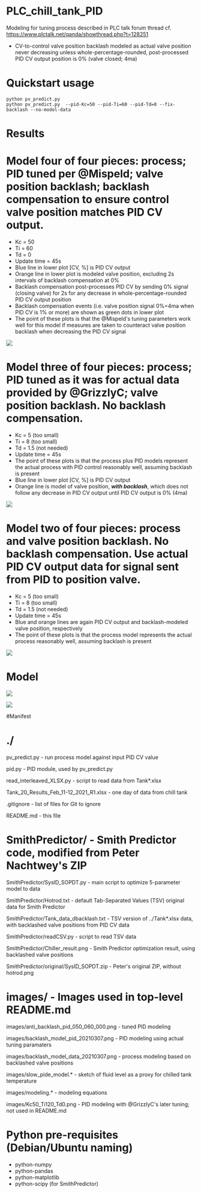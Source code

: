 # PLC_chill_tank_PID
Modeling for tuning process described in PLC talk forum thread cf. https://www.plctalk.net/qanda/showthread.php?t=128251

* CV-to-control valve position backlash modeled as actual valve position never decreasing unless whole-percentage-rounded, post-processed PID CV output position is 0% (valve closed; 4ma)

# Quickstart usage

    python pv_predict.py
    python pv_predict.py  --pid-Kc=50 --pid-Ti=60 --pid-Td=0 --fix-backlash --no-model-data

# Results

Model four of four pieces:  process; PID tuned per @Mispeld; valve position backlash; backlash compensation to ensure control valve position matches PID CV output.
====
* Kc = 50
* Ti = 60
* Td = 0
* Update time = 45s
* Blue line in lower plot [CV, %] is PID CV output
* Orange line in lower plot is modeled valve position, excluding 2s intervals of backlash compensation at 0%
* Backlash compensation post-processes PID CV by sending 0% signal (closing valve) for 2s for any decrease in whole-percentage-rounded PID CV output position
* Backlash compensation events (i.e. valve position signal 0%=4ma when PID CV is 1% or more) are shown as green dots in lower plot
* The point of these plots is that the @Mispeld's tuning parameters work well for this model if measures are taken to counteract valve position backlash when decreasing the PID CV signal

![](https://github.com/drbitboy/PLC_chill_tank_PID/raw/master/images/anti_backlash_pid_050_060_000.png)

Model three of four pieces:  process; PID tuned as it was for actual data provided by @GrizzlyC; valve position backlash.  No backlash compensation.
====
* Kc = 5 (too small)
* Ti = 8 (too small)
* Td = 1.5 (not needed)
* Update time = 45s
* The point of these plots is that the process plus PID models represent the actual process with PID control reasonably well, assuming backlash is present
* Blue line in lower plot [CV, %] is PID CV output
* Orange line is model of valve position, __*with backlash*__, which does not follow any decrease in PID CV output until PID CV output is 0% (4ma)

![](https://github.com/drbitboy/PLC_chill_tank_PID/raw/master/images/backlash_model_pid_20210307.png)

Model two of four pieces:  process and valve position backlash.  No backlash compensation.  Use actual PID CV output data for signal sent from PID to position valve.
====
* Kc = 5 (too small)
* Ti = 8 (too small)
* Td = 1.5 (not needed)
* Update time = 45s
* Blue and orange lines are again PID CV output and backlash-modeled valve position, respectively
* The point of these plots is that the process model represents the actual process reasonably well, assuming backlash is present

![](https://github.com/drbitboy/PLC_chill_tank_PID/raw/master/images/backlash_model_data_20210307.png)

Model
====

![](https://github.com/drbitboy/PLC_chill_tank_PID/raw/master/images/slow_pide_model.png)

![](https://github.com/drbitboy/PLC_chill_tank_PID/raw/master/images/modeling.png)

#Manifest

./
====

pv_predict.py - run process model against input PID CV value

pid.py - PID module, used by pv_predict.py

read_interleaved_XLSX.py - script to read data from Tank*.xlsx

Tank_20_Results_Feb_11-12_2021_R1.xlsx - one day of data from chill tank

.gitignore - list of files for Git to ignore

README.md - this file

SmithPredictor/ - Smith Predictor code, modified from Peter Nachtwey's ZIP
====

SmithPredictor/SysID_SOPDT.py - main script to optimize 5-parameter model to data

SmithPredictor/Hotrod.txt - default Tab-Separated Values (TSV) original data for Smith Predictor

SmithPredictor/Tank_data_dbacklash.txt - TSV version of ../Tank*.xlsx data, with backlashed valve positions from PID CV data

SmithPredictor/readCSV.py - script to read TSV data

SmithPredictor/Chiller_result.png - Smith Predictor optimization result, using backlashed valve positions

SmithPredictor/original/SysID_SOPDT.zip - Peter's original ZIP, without hotrod.png

images/ - Images used in top-level README.md
====

images/anti_backlash_pid_050_060_000.png - tuned PID modeling

images/backlash_model_pid_20210307.png - PID modeling using actual tuning paramaters

images/backlash_model_data_20210307.png - process modeling based on backlashed valve positions

images/slow_pide_model.* - sketch of fluid level as a proxy for chilled tank temperature

images/modeling.* - modeling equations

images/Kc50_Ti120_Td0.png - PID modeling with @GrizzlyC's later tuning; not used in README.md

Python pre-requisites (Debian/Ubuntu naming)
====

* python-numpy
* python-pandas
* python-matplotlib
* python-scipy (for SmithPredictor)
